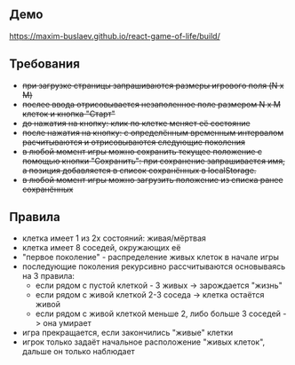 ## Демо
https://maxim-buslaev.github.io/react-game-of-life/build/

## Требования
* ~~при загрузке страницы запрашиваются размеры игрового поля (N x M)~~
* ~~послее ввода отрисовывается незаполенное поле размером N x M клеток и кнопка "Старт"~~
* ~~до нажатия на кнопку: клик по клетке меняет её состояние~~
* ~~после нажатия на кнопку: с определённым временным интервалом расчитываются и отрисовываются следующие поколения~~ 
* ~~в любой момент игры можно сохранить текущее положение с помощью кнопки "Сохранить": при сохранение запрашивается имя, а позиция добавляется в список сохранённых в localStorage.~~
* ~~в любой момент игры можно загрузить положение из списка ранее сохранённых~~

## Правила
* клетка имеет 1 из 2х состояний: живая/мёртвая
* клетка имеет 8 соседей, окружающих её
* "первое поколение" - распределение живых клеток в начале игры
* последующие поколения рекурсивно рассчитываются основываясь на 3 правила:
  + если рядом с пустой клеткой - 3 живых -> зарождается "жизнь"
  + если рядом с живой клеткой 2-3 соседа -> клетка остаётся живой
  + если рядом с живой клеткой меньше 2, либо больше 3 соседей -> она умирает
* игра прекращается, если закончились "живые" клетки
* игрок только задаёт начальное расположение "живых клеток", дальше он только наблюдает
